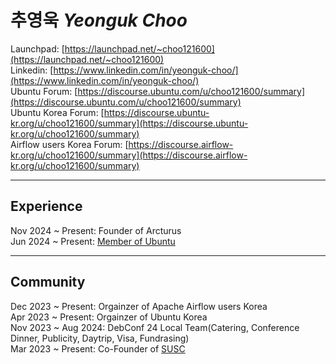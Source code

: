 # 추영욱 *Yeonguk Choo*

Launchpad: [https://launchpad.net/~choo121600](https://launchpad.net/~choo121600)  
Linkedin: [https://www.linkedin.com/in/yeonguk-choo/](https://www.linkedin.com/in/yeonguk-choo/)  
Ubuntu Forum: [https://discourse.ubuntu.com/u/choo121600/summary](https://discourse.ubuntu.com/u/choo121600/summary)  
Ubuntu Korea Forum: [https://discourse.ubuntu-kr.org/u/choo121600/summary](https://discourse.ubuntu-kr.org/u/choo121600/summary)  
Airflow users Korea Forum: [https://discourse.airflow-kr.org/u/choo121600/summary](https://discourse.airflow-kr.org/u/choo121600/summary)


---
## Experience

Nov 2024 ~ Present: Founder of Arcturus  
Jun 2024 ~ Present: [Member of Ubuntu](https://launchpad.net/~ubuntumembers)  


---

## Community

Dec 2023 ~ Present: Orgainzer of Apache Airflow users Korea  
Apr 2023 ~ Present: Orgainzer of Ubuntu Korea  
Nov 2023 ~ Aug 2024: DebConf 24 Local Team(Catering, Conference Dinner, Publicity, Daytrip, Visa, Fundrasing)  
Mar 2023 ~ Present: Co-Founder of [SUSC](https://www.susc.kr/)  
